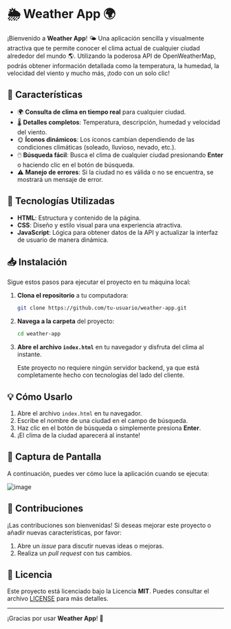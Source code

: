 
# 🌦️ Weather App 🌍

¡Bienvenido a **Weather App**! 🌤️ Una aplicación sencilla y visualmente atractiva que te permite conocer el clima actual de cualquier ciudad alrededor del mundo 🌎. Utilizando la poderosa API de OpenWeatherMap, podrás obtener información detallada como la temperatura, la humedad, la velocidad del viento y mucho más, ¡todo con un solo clic!

## 📝 Características

- 🌍 **Consulta de clima en tiempo real** para cualquier ciudad.
- 🌡️ **Detalles completos**: Temperatura, descripción, humedad y velocidad del viento.
- 🌞 **Íconos dinámicos**: Los íconos cambian dependiendo de las condiciones climáticas (soleado, lluvioso, nevado, etc.).
- 🖱️ **Búsqueda fácil**: Busca el clima de cualquier ciudad presionando **Enter** o haciendo clic en el botón de búsqueda.
- ⚠️ **Manejo de errores**: Si la ciudad no es válida o no se encuentra, se mostrará un mensaje de error.

## 🚀 Tecnologías Utilizadas

- **HTML**: Estructura y contenido de la página.
- **CSS**: Diseño y estilo visual para una experiencia atractiva.
- **JavaScript**: Lógica para obtener datos de la API y actualizar la interfaz de usuario de manera dinámica.

## 📥 Instalación

Sigue estos pasos para ejecutar el proyecto en tu máquina local:

1. **Clona el repositorio** a tu computadora:
   ```bash
   git clone https://github.com/tu-usuario/weather-app.git
   ```

2. **Navega a la carpeta** del proyecto:
   ```bash
   cd weather-app
   ```

3. **Abre el archivo `index.html`** en tu navegador y disfruta del clima al instante.

   Este proyecto no requiere ningún servidor backend, ya que está completamente hecho con tecnologías del lado del cliente.

## 💡 Cómo Usarlo

1. Abre el archivo `index.html` en tu navegador.
2. Escribe el nombre de una ciudad en el campo de búsqueda.
3. Haz clic en el botón de búsqueda o simplemente presiona **Enter**.
4. ¡El clima de la ciudad aparecerá al instante!

## 📸 Captura de Pantalla

A continuación, puedes ver cómo luce la aplicación cuando se ejecuta:

![image](https://github.com/user-attachments/assets/eb5814e1-5881-43ea-8161-3ae154bc160e)


## 🤝 Contribuciones

¡Las contribuciones son bienvenidas! Si deseas mejorar este proyecto o añadir nuevas características, por favor:

1. Abre un *issue* para discutir nuevas ideas o mejoras.
2. Realiza un *pull request* con tus cambios.

## 📜 Licencia

Este proyecto está licenciado bajo la Licencia **MIT**. Puedes consultar el archivo [LICENSE](LICENSE) para más detalles.

---

¡Gracias por usar **Weather App**! 🌈
